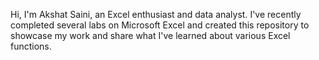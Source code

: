 Hi, I'm Akshat Saini, an Excel enthusiast and data analyst. I've recently completed several labs on Microsoft Excel and created this repository to showcase my work and share what I've learned about various Excel functions.
